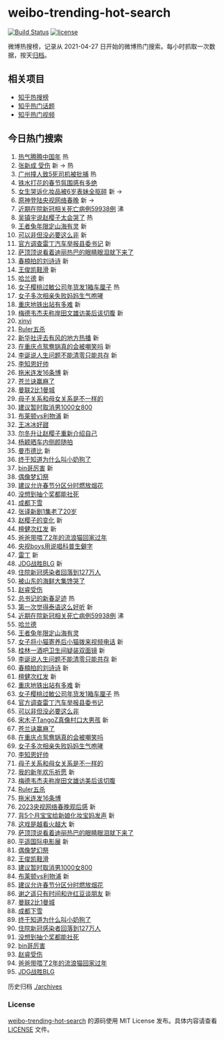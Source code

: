 # weibo-trending-hot-search

[![Build Status](https://github.com/justjavac/weibo-trending-hot-search/workflows/ci/badge.svg?branch=master)](https://github.com/justjavac/weibo-trending-hot-search/actions)
[![license](https://img.shields.io/github/license/justjavac/weibo-trending-hot-search)](https://github.com/justjavac/weibo-trending-hot-search/blob/master/LICENSE)

微博热搜榜，记录从 2021-04-27
日开始的微博热门搜索。每小时抓取一次数据，按天[归档](./archives)。

## 相关项目

- [知乎热搜榜](https://github.com/justjavac/zhihu-trending-top-search)
- [知乎热门话题](https://github.com/justjavac/zhihu-trending-hot-questions)
- [知乎热门视频](https://github.com/justjavac/zhihu-trending-hot-video)

## 今日热门搜索

<!-- BEGIN -->
<!-- 最后更新时间 Sun Jan 15 2023 01:11:25 GMT+0800 (China Standard Time) -->

1. [热气腾腾中国年](https://s.weibo.com//weibo?q=%23%E7%83%AD%E6%B0%94%E8%85%BE%E8%85%BE%E4%B8%AD%E5%9B%BD%E5%B9%B4%23&Refer=new_time)
   热
1. [张新成 受伤](https://s.weibo.com//weibo?q=%E5%BC%A0%E6%96%B0%E6%88%90%20%E5%8F%97%E4%BC%A4&t=31&band_rank=1&Refer=top)
   新 -> 热
1. [广州撞人致5死司机被批捕](https://s.weibo.com//weibo?q=%23%E5%B9%BF%E5%B7%9E%E6%92%9E%E4%BA%BA%E8%87%B45%E6%AD%BB%E5%8F%B8%E6%9C%BA%E8%A2%AB%E6%89%B9%E6%8D%95%23&t=31&band_rank=2&Refer=top)
   热
1. [铁水打花的春节氛围感有多绝](https://s.weibo.com//weibo?q=%23%E9%93%81%E6%B0%B4%E6%89%93%E8%8A%B1%E7%9A%84%E6%98%A5%E8%8A%82%E6%B0%9B%E5%9B%B4%E6%84%9F%E6%9C%89%E5%A4%9A%E7%BB%9D%23&t=31&band_rank=3&Refer=top)
1. [女生哭诉化妆品被6岁表妹全抠碎](https://s.weibo.com//weibo?q=%23%E5%A5%B3%E7%94%9F%E5%93%AD%E8%AF%89%E5%8C%96%E5%A6%86%E5%93%81%E8%A2%AB6%E5%B2%81%E8%A1%A8%E5%A6%B9%E5%85%A8%E6%8A%A0%E7%A2%8E%23&t=31&band_rank=4&Refer=top)
   新 ->
1. [原神登陆央视网络春晚](https://s.weibo.com//weibo?q=%23%E5%8E%9F%E7%A5%9E%E7%99%BB%E9%99%86%E5%A4%AE%E8%A7%86%E7%BD%91%E7%BB%9C%E6%98%A5%E6%99%9A%23&t=31&band_rank=5&Refer=top)
   新 ->
1. [近期在院新冠相关死亡病例59938例](https://s.weibo.com//weibo?q=%23%E8%BF%91%E6%9C%9F%E5%9C%A8%E9%99%A2%E6%96%B0%E5%86%A0%E7%9B%B8%E5%85%B3%E6%AD%BB%E4%BA%A1%E7%97%85%E4%BE%8B59938%E4%BE%8B%23&t=31&band_rank=6&Refer=top)
   沸
1. [吴镇宇说赵樱子太会哭了](https://s.weibo.com//weibo?q=%23%E5%90%B4%E9%95%87%E5%AE%87%E8%AF%B4%E8%B5%B5%E6%A8%B1%E5%AD%90%E5%A4%AA%E4%BC%9A%E5%93%AD%E4%BA%86%23&t=31&band_rank=7&Refer=top)
   热
1. [王者兔年限定山海有灵](https://s.weibo.com//weibo?q=%23%E7%8E%8B%E8%80%85%E5%85%94%E5%B9%B4%E9%99%90%E5%AE%9A%E5%B1%B1%E6%B5%B7%E6%9C%89%E7%81%B5%23&t=31&band_rank=8&Refer=top)
   新
1. [可以非但没必要这么非](https://s.weibo.com//weibo?q=%23%E5%8F%AF%E4%BB%A5%E9%9D%9E%E4%BD%86%E6%B2%A1%E5%BF%85%E8%A6%81%E8%BF%99%E4%B9%88%E9%9D%9E%23&t=31&band_rank=9&Refer=top)
   新
1. [官方调查雷丁汽车举报县委书记](https://s.weibo.com//weibo?q=%23%E5%AE%98%E6%96%B9%E8%B0%83%E6%9F%A5%E9%9B%B7%E4%B8%81%E6%B1%BD%E8%BD%A6%E4%B8%BE%E6%8A%A5%E5%8E%BF%E5%A7%94%E4%B9%A6%E8%AE%B0%23&t=31&band_rank=10&Refer=top)
   新
1. [萨顶顶说看着迪丽热巴的眼睛眼泪就下来了](https://s.weibo.com//weibo?q=%23%E8%90%A8%E9%A1%B6%E9%A1%B6%E8%AF%B4%E7%9C%8B%E7%9D%80%E8%BF%AA%E4%B8%BD%E7%83%AD%E5%B7%B4%E7%9A%84%E7%9C%BC%E7%9D%9B%E7%9C%BC%E6%B3%AA%E5%B0%B1%E4%B8%8B%E6%9D%A5%E4%BA%86%23&t=31&band_rank=11&Refer=top)
1. [春楠拍的刘诗诗](https://s.weibo.com//weibo?q=%23%E6%98%A5%E6%A5%A0%E6%8B%8D%E7%9A%84%E5%88%98%E8%AF%97%E8%AF%97%23&t=31&band_rank=12&Refer=top)
   新
1. [王俊凯鞋滑](https://s.weibo.com//weibo?q=%23%E7%8E%8B%E4%BF%8A%E5%87%AF%E9%9E%8B%E6%BB%91%23&t=31&band_rank=13&Refer=top)
   新
1. [哈兰德](https://s.weibo.com//weibo?q=%E5%93%88%E5%85%B0%E5%BE%B7&t=31&band_rank=14&Refer=top)
   新
1. [女子樱桃过敏公司年货发1箱车厘子](https://s.weibo.com//weibo?q=%23%E5%A5%B3%E5%AD%90%E6%A8%B1%E6%A1%83%E8%BF%87%E6%95%8F%E5%85%AC%E5%8F%B8%E5%B9%B4%E8%B4%A7%E5%8F%911%E7%AE%B1%E8%BD%A6%E5%8E%98%E5%AD%90%23&t=31&band_rank=15&Refer=top)
   热
1. [女子多次相亲失败妈妈生气咆哮](https://s.weibo.com//weibo?q=%23%E5%A5%B3%E5%AD%90%E5%A4%9A%E6%AC%A1%E7%9B%B8%E4%BA%B2%E5%A4%B1%E8%B4%A5%E5%A6%88%E5%A6%88%E7%94%9F%E6%B0%94%E5%92%86%E5%93%AE%23&t=31&band_rank=16&Refer=top)
1. [重庆地铁出站有多难](https://s.weibo.com//weibo?q=%23%E9%87%8D%E5%BA%86%E5%9C%B0%E9%93%81%E5%87%BA%E7%AB%99%E6%9C%89%E5%A4%9A%E9%9A%BE%23&t=31&band_rank=17&Refer=top)
   新
1. [梅德韦杰夫称岸田文雄访美后该切腹](https://s.weibo.com//weibo?q=%23%E6%A2%85%E5%BE%B7%E9%9F%A6%E6%9D%B0%E5%A4%AB%E7%A7%B0%E5%B2%B8%E7%94%B0%E6%96%87%E9%9B%84%E8%AE%BF%E7%BE%8E%E5%90%8E%E8%AF%A5%E5%88%87%E8%85%B9%23&t=31&band_rank=18&Refer=top)
   新
1. [xinyi](https://s.weibo.com//weibo?q=xinyi&t=31&band_rank=19&Refer=top)
1. [Ruler五杀](https://s.weibo.com//weibo?q=%23Ruler%E4%BA%94%E6%9D%80%23&t=31&band_rank=20&Refer=top)
1. [新华社评去有风的地方热播](https://s.weibo.com//weibo?q=%23%E6%96%B0%E5%8D%8E%E7%A4%BE%E8%AF%84%E5%8E%BB%E6%9C%89%E9%A3%8E%E7%9A%84%E5%9C%B0%E6%96%B9%E7%83%AD%E6%92%AD%23&t=31&band_rank=21&Refer=top)
   新
1. [在重庆点鸳鸯锅真的会被嘲笑吗](https://s.weibo.com//weibo?q=%23%E5%9C%A8%E9%87%8D%E5%BA%86%E7%82%B9%E9%B8%B3%E9%B8%AF%E9%94%85%E7%9C%9F%E7%9A%84%E4%BC%9A%E8%A2%AB%E5%98%B2%E7%AC%91%E5%90%97%23&t=31&band_rank=22&Refer=top)
   新
1. [李诞说人生问题不能清零只能共存](https://s.weibo.com//weibo?q=%23%E6%9D%8E%E8%AF%9E%E8%AF%B4%E4%BA%BA%E7%94%9F%E9%97%AE%E9%A2%98%E4%B8%8D%E8%83%BD%E6%B8%85%E9%9B%B6%E5%8F%AA%E8%83%BD%E5%85%B1%E5%AD%98%23&t=31&band_rank=23&Refer=top)
   新
1. [李知恩好帅](https://s.weibo.com//weibo?q=%23%E6%9D%8E%E7%9F%A5%E6%81%A9%E5%A5%BD%E5%B8%85%23&t=31&band_rank=24&Refer=top)
1. [拖米连发16条博](https://s.weibo.com//weibo?q=%23%E6%8B%96%E7%B1%B3%E8%BF%9E%E5%8F%9116%E6%9D%A1%E5%8D%9A%23&t=31&band_rank=25&Refer=top)
   新
1. [苍兰诀赢麻了](https://s.weibo.com//weibo?q=%23%E8%8B%8D%E5%85%B0%E8%AF%80%E8%B5%A2%E9%BA%BB%E4%BA%86%23&t=31&band_rank=26&Refer=top)
1. [曼联2比1曼城](https://s.weibo.com//weibo?q=%23%E6%9B%BC%E8%81%942%E6%AF%941%E6%9B%BC%E5%9F%8E%23&t=31&band_rank=27&Refer=top)
1. [母子关系和母女关系是不一样的](https://s.weibo.com//weibo?q=%23%E6%AF%8D%E5%AD%90%E5%85%B3%E7%B3%BB%E5%92%8C%E6%AF%8D%E5%A5%B3%E5%85%B3%E7%B3%BB%E6%98%AF%E4%B8%8D%E4%B8%80%E6%A0%B7%E7%9A%84%23&t=31&band_rank=28&Refer=top)
1. [建议暂时取消男1000女800](https://s.weibo.com//weibo?q=%23%E5%BB%BA%E8%AE%AE%E6%9A%82%E6%97%B6%E5%8F%96%E6%B6%88%E7%94%B71000%E5%A5%B3800%23&t=31&band_rank=29&Refer=top)
1. [布莱顿vs利物浦](https://s.weibo.com//weibo?q=%23%E5%B8%83%E8%8E%B1%E9%A1%BFvs%E5%88%A9%E7%89%A9%E6%B5%A6%23&t=31&band_rank=30&Refer=top)
   新
1. [王冰冰好甜](https://s.weibo.com//weibo?q=%23%E7%8E%8B%E5%86%B0%E5%86%B0%E5%A5%BD%E7%94%9C%23&t=31&band_rank=31&Refer=top)
1. [尔冬升让赵樱子重新介绍自己](https://s.weibo.com//weibo?q=%23%E5%B0%94%E5%86%AC%E5%8D%87%E8%AE%A9%E8%B5%B5%E6%A8%B1%E5%AD%90%E9%87%8D%E6%96%B0%E4%BB%8B%E7%BB%8D%E8%87%AA%E5%B7%B1%23&t=31&band_rank=32&Refer=top)
1. [杨颖晒车内侧颜随拍](https://s.weibo.com//weibo?q=%23%E6%9D%A8%E9%A2%96%E6%99%92%E8%BD%A6%E5%86%85%E4%BE%A7%E9%A2%9C%E9%9A%8F%E6%8B%8D%23&t=31&band_rank=33&Refer=top)
1. [曼市德比](https://s.weibo.com//weibo?q=%23%E6%9B%BC%E5%B8%82%E5%BE%B7%E6%AF%94%23&t=31&band_rank=34&Refer=top)
   新
1. [终于知道为什么叫小奶狗了](https://s.weibo.com//weibo?q=%23%E7%BB%88%E4%BA%8E%E7%9F%A5%E9%81%93%E4%B8%BA%E4%BB%80%E4%B9%88%E5%8F%AB%E5%B0%8F%E5%A5%B6%E7%8B%97%E4%BA%86%23&t=31&band_rank=35&Refer=top)
1. [bin哥厉害](https://s.weibo.com//weibo?q=%23bin%E5%93%A5%E5%8E%89%E5%AE%B3%23&t=31&band_rank=36&Refer=top)
   新
1. [偶像梦幻祭](https://s.weibo.com//weibo?q=%23%E5%81%B6%E5%83%8F%E6%A2%A6%E5%B9%BB%E7%A5%AD%23&t=31&band_rank=37&Refer=top)
1. [建议允许春节分区分时燃放烟花](https://s.weibo.com//weibo?q=%23%E5%BB%BA%E8%AE%AE%E5%85%81%E8%AE%B8%E6%98%A5%E8%8A%82%E5%88%86%E5%8C%BA%E5%88%86%E6%97%B6%E7%87%83%E6%94%BE%E7%83%9F%E8%8A%B1%23&t=31&band_rank=38&Refer=top)
1. [没想到抽个奖都能社死](https://s.weibo.com//weibo?q=%23%E6%B2%A1%E6%83%B3%E5%88%B0%E6%8A%BD%E4%B8%AA%E5%A5%96%E9%83%BD%E8%83%BD%E7%A4%BE%E6%AD%BB%23&t=31&band_rank=39&Refer=top)
1. [成都下雪](https://s.weibo.com//weibo?q=%23%E6%88%90%E9%83%BD%E4%B8%8B%E9%9B%AA%23&t=31&band_rank=40&Refer=top)
1. [张译新剧1集老了20岁](https://s.weibo.com//weibo?q=%23%E5%BC%A0%E8%AF%91%E6%96%B0%E5%89%A71%E9%9B%86%E8%80%81%E4%BA%8620%E5%B2%81%23&t=31&band_rank=41&Refer=top)
1. [赵樱子的变化](https://s.weibo.com//weibo?q=%23%E8%B5%B5%E6%A8%B1%E5%AD%90%E7%9A%84%E5%8F%98%E5%8C%96%23&t=31&band_rank=42&Refer=top)
   新
1. [檀健次红发](https://s.weibo.com//weibo?q=%E6%AA%80%E5%81%A5%E6%AC%A1%E7%BA%A2%E5%8F%91&t=31&band_rank=43&Refer=top)
   新
1. [爸爸带喂了2年的流浪猫回家过年](https://s.weibo.com//weibo?q=%23%E7%88%B8%E7%88%B8%E5%B8%A6%E5%96%82%E4%BA%862%E5%B9%B4%E7%9A%84%E6%B5%81%E6%B5%AA%E7%8C%AB%E5%9B%9E%E5%AE%B6%E8%BF%87%E5%B9%B4%23&t=31&band_rank=44&Refer=top)
1. [央视boys用说唱科普生僻字](https://s.weibo.com//weibo?q=%23%E5%A4%AE%E8%A7%86boys%E7%94%A8%E8%AF%B4%E5%94%B1%E7%A7%91%E6%99%AE%E7%94%9F%E5%83%BB%E5%AD%97%23&t=31&band_rank=45&Refer=top)
1. [雷丁](https://s.weibo.com//weibo?q=%E9%9B%B7%E4%B8%81&t=31&band_rank=46&Refer=top)
   新
1. [JDG战胜BLG](https://s.weibo.com//weibo?q=%23JDG%E6%88%98%E8%83%9CBLG%23&t=31&band_rank=47&Refer=top)
   新
1. [住院新冠感染者回落到127万人](https://s.weibo.com//weibo?q=%23%E4%BD%8F%E9%99%A2%E6%96%B0%E5%86%A0%E6%84%9F%E6%9F%93%E8%80%85%E5%9B%9E%E8%90%BD%E5%88%B0127%E4%B8%87%E4%BA%BA%23&t=31&band_rank=48&Refer=top)
1. [被山东的海鲜大集馋哭了](https://s.weibo.com//weibo?q=%23%E8%A2%AB%E5%B1%B1%E4%B8%9C%E7%9A%84%E6%B5%B7%E9%B2%9C%E5%A4%A7%E9%9B%86%E9%A6%8B%E5%93%AD%E4%BA%86%23&t=31&band_rank=49&Refer=top)
1. [赵睿受伤](https://s.weibo.com//weibo?q=%23%E8%B5%B5%E7%9D%BF%E5%8F%97%E4%BC%A4%23&t=31&band_rank=50&Refer=top)
1. [总书记的新春足迹](https://s.weibo.com//weibo?q=%23%E6%80%BB%E4%B9%A6%E8%AE%B0%E7%9A%84%E6%96%B0%E6%98%A5%E8%B6%B3%E8%BF%B9%23&Refer=new_time)
   热
1. [第一次觉得泰语这么好听](https://s.weibo.com//weibo?q=%23%E7%AC%AC%E4%B8%80%E6%AC%A1%E8%A7%89%E5%BE%97%E6%B3%B0%E8%AF%AD%E8%BF%99%E4%B9%88%E5%A5%BD%E5%90%AC%23&t=31&band_rank=6&Refer=top)
   新
1. [近期在院新冠相关死亡病例59938例](https://s.weibo.com//weibo?q=%23%E8%BF%91%E6%9C%9F%E5%9C%A8%E9%99%A2%E6%96%B0%E5%86%A0%E7%9B%B8%E5%85%B3%E6%AD%BB%E4%BA%A1%E7%97%85%E4%BE%8B59938%E4%BE%8B%23&t=31&band_rank=8&Refer=top)
   沸
1. [哈兰德](https://s.weibo.com//weibo?q=%E5%93%88%E5%85%B0%E5%BE%B7&t=31&band_rank=9&Refer=top)
1. [王者兔年限定山海有灵](https://s.weibo.com//weibo?q=%23%E7%8E%8B%E8%80%85%E5%85%94%E5%B9%B4%E9%99%90%E5%AE%9A%E5%B1%B1%E6%B5%B7%E6%9C%89%E7%81%B5%23&t=31&band_rank=10&Refer=top)
1. [女子将小猫寄养后小猫拨来视频电话](https://s.weibo.com//weibo?q=%23%E5%A5%B3%E5%AD%90%E5%B0%86%E5%B0%8F%E7%8C%AB%E5%AF%84%E5%85%BB%E5%90%8E%E5%B0%8F%E7%8C%AB%E6%8B%A8%E6%9D%A5%E8%A7%86%E9%A2%91%E7%94%B5%E8%AF%9D%23&t=31&band_rank=11&Refer=top)
   新
1. [桂林一酒吧卫生间疑装双面镜](https://s.weibo.com//weibo?q=%23%E6%A1%82%E6%9E%97%E4%B8%80%E9%85%92%E5%90%A7%E5%8D%AB%E7%94%9F%E9%97%B4%E7%96%91%E8%A3%85%E5%8F%8C%E9%9D%A2%E9%95%9C%23&t=31&band_rank=12&Refer=top)
   新
1. [李诞说人生问题不能清零只能共存](https://s.weibo.com//weibo?q=%23%E6%9D%8E%E8%AF%9E%E8%AF%B4%E4%BA%BA%E7%94%9F%E9%97%AE%E9%A2%98%E4%B8%8D%E8%83%BD%E6%B8%85%E9%9B%B6%E5%8F%AA%E8%83%BD%E5%85%B1%E5%AD%98%23&t=31&band_rank=13&Refer=top)
   新
1. [春楠拍的刘诗诗](https://s.weibo.com//weibo?q=%23%E6%98%A5%E6%A5%A0%E6%8B%8D%E7%9A%84%E5%88%98%E8%AF%97%E8%AF%97%23&t=31&band_rank=14&Refer=top)
   新
1. [檀健次红发](https://s.weibo.com//weibo?q=%E6%AA%80%E5%81%A5%E6%AC%A1%E7%BA%A2%E5%8F%91&t=31&band_rank=15&Refer=top)
   新
1. [重庆地铁出站有多难](https://s.weibo.com//weibo?q=%23%E9%87%8D%E5%BA%86%E5%9C%B0%E9%93%81%E5%87%BA%E7%AB%99%E6%9C%89%E5%A4%9A%E9%9A%BE%23&t=31&band_rank=16&Refer=top)
   新
1. [女子樱桃过敏公司年货发1箱车厘子](https://s.weibo.com//weibo?q=%23%E5%A5%B3%E5%AD%90%E6%A8%B1%E6%A1%83%E8%BF%87%E6%95%8F%E5%85%AC%E5%8F%B8%E5%B9%B4%E8%B4%A7%E5%8F%911%E7%AE%B1%E8%BD%A6%E5%8E%98%E5%AD%90%23&t=31&band_rank=17&Refer=top)
   热
1. [官方调查雷丁汽车举报县委书记](https://s.weibo.com//weibo?q=%23%E5%AE%98%E6%96%B9%E8%B0%83%E6%9F%A5%E9%9B%B7%E4%B8%81%E6%B1%BD%E8%BD%A6%E4%B8%BE%E6%8A%A5%E5%8E%BF%E5%A7%94%E4%B9%A6%E8%AE%B0%23&t=31&band_rank=18&Refer=top)
1. [可以非但没必要这么非](https://s.weibo.com//weibo?q=%23%E5%8F%AF%E4%BB%A5%E9%9D%9E%E4%BD%86%E6%B2%A1%E5%BF%85%E8%A6%81%E8%BF%99%E4%B9%88%E9%9D%9E%23&t=31&band_rank=20&Refer=top)
1. [宋木子TangoZ真像村口大男孩](https://s.weibo.com//weibo?q=%23%E5%AE%8B%E6%9C%A8%E5%AD%90TangoZ%E7%9C%9F%E5%83%8F%E6%9D%91%E5%8F%A3%E5%A4%A7%E7%94%B7%E5%AD%A9%23&t=31&band_rank=21&Refer=top)
   新
1. [苍兰诀赢麻了](https://s.weibo.com//weibo?q=%23%E8%8B%8D%E5%85%B0%E8%AF%80%E8%B5%A2%E9%BA%BB%E4%BA%86%23&t=31&band_rank=22&Refer=top)
1. [在重庆点鸳鸯锅真的会被嘲笑吗](https://s.weibo.com//weibo?q=%23%E5%9C%A8%E9%87%8D%E5%BA%86%E7%82%B9%E9%B8%B3%E9%B8%AF%E9%94%85%E7%9C%9F%E7%9A%84%E4%BC%9A%E8%A2%AB%E5%98%B2%E7%AC%91%E5%90%97%23&t=31&band_rank=23&Refer=top)
1. [女子多次相亲失败妈妈生气咆哮](https://s.weibo.com//weibo?q=%23%E5%A5%B3%E5%AD%90%E5%A4%9A%E6%AC%A1%E7%9B%B8%E4%BA%B2%E5%A4%B1%E8%B4%A5%E5%A6%88%E5%A6%88%E7%94%9F%E6%B0%94%E5%92%86%E5%93%AE%23&t=31&band_rank=24&Refer=top)
1. [李知恩好帅](https://s.weibo.com//weibo?q=%23%E6%9D%8E%E7%9F%A5%E6%81%A9%E5%A5%BD%E5%B8%85%23&t=31&band_rank=25&Refer=top)
1. [母子关系和母女关系是不一样的](https://s.weibo.com//weibo?q=%23%E6%AF%8D%E5%AD%90%E5%85%B3%E7%B3%BB%E5%92%8C%E6%AF%8D%E5%A5%B3%E5%85%B3%E7%B3%BB%E6%98%AF%E4%B8%8D%E4%B8%80%E6%A0%B7%E7%9A%84%23&t=31&band_rank=26&Refer=top)
1. [我的新年欢乐祈愿](https://s.weibo.com//weibo?q=%E6%88%91%E7%9A%84%E6%96%B0%E5%B9%B4%E6%AC%A2%E4%B9%90%E7%A5%88%E6%84%BF&t=31&band_rank=27&Refer=top)
   新
1. [梅德韦杰夫称岸田文雄访美后该切腹](https://s.weibo.com//weibo?q=%23%E6%A2%85%E5%BE%B7%E9%9F%A6%E6%9D%B0%E5%A4%AB%E7%A7%B0%E5%B2%B8%E7%94%B0%E6%96%87%E9%9B%84%E8%AE%BF%E7%BE%8E%E5%90%8E%E8%AF%A5%E5%88%87%E8%85%B9%23&t=31&band_rank=28&Refer=top)
1. [Ruler五杀](https://s.weibo.com//weibo?q=%23Ruler%E4%BA%94%E6%9D%80%23&t=31&band_rank=29&Refer=top)
1. [拖米连发16条博](https://s.weibo.com//weibo?q=%23%E6%8B%96%E7%B1%B3%E8%BF%9E%E5%8F%9116%E6%9D%A1%E5%8D%9A%23&t=31&band_rank=30&Refer=top)
1. [2023央视网络春晚观后感](https://s.weibo.com//weibo?q=%232023%E5%A4%AE%E8%A7%86%E7%BD%91%E7%BB%9C%E6%98%A5%E6%99%9A%E8%A7%82%E5%90%8E%E6%84%9F%23&t=31&band_rank=31&Refer=top)
   新
1. [背5个月宝宝给新娘化妆宝妈发声](https://s.weibo.com//weibo?q=%23%E8%83%8C5%E4%B8%AA%E6%9C%88%E5%AE%9D%E5%AE%9D%E7%BB%99%E6%96%B0%E5%A8%98%E5%8C%96%E5%A6%86%E5%AE%9D%E5%A6%88%E5%8F%91%E5%A3%B0%23&t=31&band_rank=32&Refer=top)
   新
1. [这戏是越看火越大](https://s.weibo.com//weibo?q=%23%E8%BF%99%E6%88%8F%E6%98%AF%E8%B6%8A%E7%9C%8B%E7%81%AB%E8%B6%8A%E5%A4%A7%23&t=31&band_rank=33&Refer=top)
   新
1. [萨顶顶说看着迪丽热巴的眼睛眼泪就下来了](https://s.weibo.com//weibo?q=%23%E8%90%A8%E9%A1%B6%E9%A1%B6%E8%AF%B4%E7%9C%8B%E7%9D%80%E8%BF%AA%E4%B8%BD%E7%83%AD%E5%B7%B4%E7%9A%84%E7%9C%BC%E7%9D%9B%E7%9C%BC%E6%B3%AA%E5%B0%B1%E4%B8%8B%E6%9D%A5%E4%BA%86%23&t=31&band_rank=34&Refer=top)
1. [平遥国际电影展](https://s.weibo.com//weibo?q=%E5%B9%B3%E9%81%A5%E5%9B%BD%E9%99%85%E7%94%B5%E5%BD%B1%E5%B1%95&t=31&band_rank=35&Refer=top)
   新
1. [偶像梦幻祭](https://s.weibo.com//weibo?q=%23%E5%81%B6%E5%83%8F%E6%A2%A6%E5%B9%BB%E7%A5%AD%23&t=31&band_rank=36&Refer=top)
1. [王俊凯鞋滑](https://s.weibo.com//weibo?q=%23%E7%8E%8B%E4%BF%8A%E5%87%AF%E9%9E%8B%E6%BB%91%23&t=31&band_rank=37&Refer=top)
1. [建议暂时取消男1000女800](https://s.weibo.com//weibo?q=%23%E5%BB%BA%E8%AE%AE%E6%9A%82%E6%97%B6%E5%8F%96%E6%B6%88%E7%94%B71000%E5%A5%B3800%23&t=31&band_rank=38&Refer=top)
1. [布莱顿vs利物浦](https://s.weibo.com//weibo?q=%23%E5%B8%83%E8%8E%B1%E9%A1%BFvs%E5%88%A9%E7%89%A9%E6%B5%A6%23&t=31&band_rank=39&Refer=top)
   新
1. [建议允许春节分区分时燃放烟花](https://s.weibo.com//weibo?q=%23%E5%BB%BA%E8%AE%AE%E5%85%81%E8%AE%B8%E6%98%A5%E8%8A%82%E5%88%86%E5%8C%BA%E5%88%86%E6%97%B6%E7%87%83%E6%94%BE%E7%83%9F%E8%8A%B1%23&t=31&band_rank=40&Refer=top)
1. [谢之遥只有时间和许红豆谈朋友](https://s.weibo.com//weibo?q=%23%E8%B0%A2%E4%B9%8B%E9%81%A5%E5%8F%AA%E6%9C%89%E6%97%B6%E9%97%B4%E5%92%8C%E8%AE%B8%E7%BA%A2%E8%B1%86%E8%B0%88%E6%9C%8B%E5%8F%8B%23&t=31&band_rank=41&Refer=top)
   新
1. [曼联2比1曼城](https://s.weibo.com//weibo?q=%23%E6%9B%BC%E8%81%942%E6%AF%941%E6%9B%BC%E5%9F%8E%23&t=31&band_rank=42&Refer=top)
1. [成都下雪](https://s.weibo.com//weibo?q=%23%E6%88%90%E9%83%BD%E4%B8%8B%E9%9B%AA%23&t=31&band_rank=43&Refer=top)
1. [终于知道为什么叫小奶狗了](https://s.weibo.com//weibo?q=%23%E7%BB%88%E4%BA%8E%E7%9F%A5%E9%81%93%E4%B8%BA%E4%BB%80%E4%B9%88%E5%8F%AB%E5%B0%8F%E5%A5%B6%E7%8B%97%E4%BA%86%23&t=31&band_rank=44&Refer=top)
1. [住院新冠感染者回落到127万人](https://s.weibo.com//weibo?q=%23%E4%BD%8F%E9%99%A2%E6%96%B0%E5%86%A0%E6%84%9F%E6%9F%93%E8%80%85%E5%9B%9E%E8%90%BD%E5%88%B0127%E4%B8%87%E4%BA%BA%23&t=31&band_rank=45&Refer=top)
1. [没想到抽个奖都能社死](https://s.weibo.com//weibo?q=%23%E6%B2%A1%E6%83%B3%E5%88%B0%E6%8A%BD%E4%B8%AA%E5%A5%96%E9%83%BD%E8%83%BD%E7%A4%BE%E6%AD%BB%23&t=31&band_rank=46&Refer=top)
1. [bin哥厉害](https://s.weibo.com//weibo?q=%23bin%E5%93%A5%E5%8E%89%E5%AE%B3%23&t=31&band_rank=47&Refer=top)
1. [赵睿受伤](https://s.weibo.com//weibo?q=%23%E8%B5%B5%E7%9D%BF%E5%8F%97%E4%BC%A4%23&t=31&band_rank=48&Refer=top)
1. [爸爸带喂了2年的流浪猫回家过年](https://s.weibo.com//weibo?q=%23%E7%88%B8%E7%88%B8%E5%B8%A6%E5%96%82%E4%BA%862%E5%B9%B4%E7%9A%84%E6%B5%81%E6%B5%AA%E7%8C%AB%E5%9B%9E%E5%AE%B6%E8%BF%87%E5%B9%B4%23&t=31&band_rank=49&Refer=top)
1. [JDG战胜BLG](https://s.weibo.com//weibo?q=%23JDG%E6%88%98%E8%83%9CBLG%23&t=31&band_rank=50&Refer=top)

<!-- END -->

历史归档 [./archives](./archives)

### License

[weibo-trending-hot-search](https://github.com/justjavac/weibo-trending-hot-search)
的源码使用 MIT License 发布。具体内容请查看 [LICENSE](./LICENSE) 文件。
